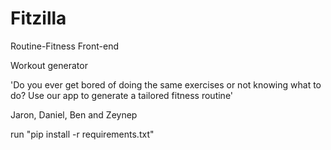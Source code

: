 # Fitzilla
Routine-Fitness Front-end

Workout generator

'Do you ever get bored of doing the same exercises or not knowing what to do? Use our app to generate a tailored fitness routine'

Jaron, Daniel, Ben and Zeynep

run "pip install -r requirements.txt"
